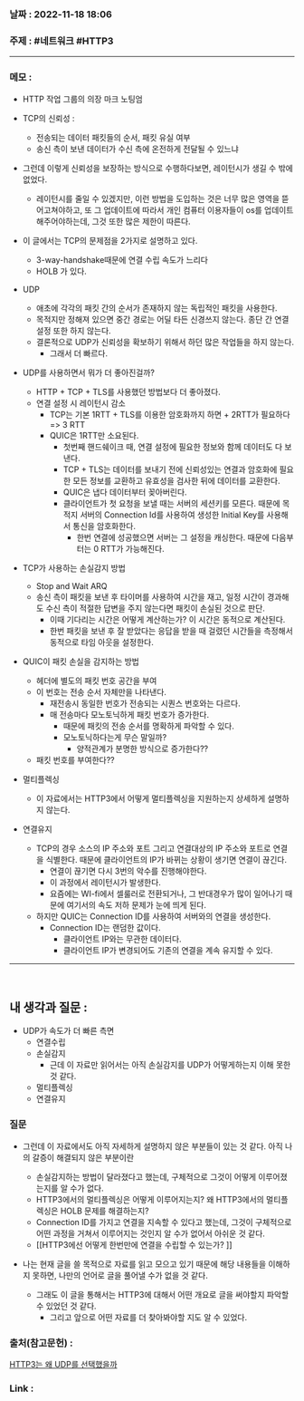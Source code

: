 ### 날짜 : 2022-11-18 18:06
### 주제 : #네트워크 #HTTP3 

---- 

### 메모 : 
- HTTP 작업 그룹의 의장 마크 노팅엄 

- TCP의 신뢰성 : 
	- 전송되는 데이터 패킷들의 순서, 패킷 유실 여부 
	- 송신 측이 보낸 데이터가 수신 측에 온전하게 전달될 수 있느냐 
- 그런데 이렇게 신뢰성을 보장하는 방식으로 수행하다보면, 레이턴시가 생길 수 밖에 없었다. 
	- 레이턴시를 줄일 수 있겠지만, 이런 방법을 도입하는 것은 너무 많은 영역을 뜯어고쳐야하고, 또 그 업데이트에 따라서 개인 컴퓨터 이용자들이 os를 업데이트해주어야하는데, 그것 또한 많은 제한이 따른다. 

- 이 글에서는 TCP의 문제점을 2가지로 설명하고 있다. 
	- 3-way-handshake때문에 연결 수립 속도가 느리다 
	- HOLB 가 있다. 

- UDP
	- 애초에 각각의 패킷 간의 순서가 존재하지 않는 독립적인 패킷을 사용한다. 
	- 목적지만 정해져 있으면 중간 경로는 어딜 타든 신경쓰지 않는다. 종단 간 연결 설정 또한 하지 않는다. 
	- 결론적으로 UDP가 신뢰성을 확보하기 위해서 하던 많은 작업들을 하지 않는다. 
		- 그래서 더 빠르다. 

- UDP를 사용하면서 뭐가 더 좋아진걸까? 
	- HTTP + TCP + TLS를 사용했던 방법보다 더 좋아졌다. 
	- 연결 설정 시 레이턴시 감소 
		- TCP는 기본 1RTT + TLS를 이용한 암호화까지 하면 + 2RTT가 필요하다 => 3 RTT 
		- QUIC은 1RTT만 소요된다. 
			- 첫번째 핸드쉐이크 때, 연결 설정에 필요한 정보와 함께 데이터도 다 보낸다. 
			- TCP + TLS는 데이터를 보내기 전에 신뢰성있는 연결과 암호화에 필요한 모든 정보를 교환하고 유효성을 검사한 뒤에 데이터를 교환한다. 
			- QUIC은 냅다 데이터부터 꽂아버린다. 
			- 클라이언트가 첫 요청을 보낼 때는 서버의 세션키를 모른다. 때문에 목적지 서버의 Connection Id를 사용하여 생성한 Initial Key를 사용해서 통신을 암호화한다. 
				- 한번 연결에 성공했으면 서버는 그 설정을 캐싱한다. 때문에 다음부터는 0 RTT가 가능해진다. 


- TCP가 사용하는 손실감지 방법 
	- Stop and Wait ARQ 
	- 송신 측이 패킷을 보낸 후 타이머를 사용하여 시간을 재고, 일정 시간이 경과해도 수신 측이 적절한 답변을 주지 않는다면 패킷이 손실된 것으로 판단. 
		- 이때 기다리는 시간은 어떻게 계산하는가? 이 시간은 동적으로 계산된다. 
		- 한번 패킷을 보낸 후 잘 받았다는 응답을 받을 때 걸렸던 시간들을 측정해서 동적으로 타임 아웃을 설정한다. 
- QUIC이 패킷 손실을 감지하는 방법 
	- 헤더에 별도의 패킷 번호 공간을 부여 
	- 이 번호는 전송 순서 자체만을 나타낸다. 
		- 재전송시 동일한 번호가 전송되는 시퀀스 번호와는 다르다. 
		- 매 전송마다 모노토닉하게 패킷 번호가 증가한다. 
			- 때문에 패킷의 전송 순서를 명확하게 파악할 수 있다. 
			- 모노토닉하다는게 무슨 말일까?
				- 양적관계가 분명한 방식으로 증가한다?? 
	- 패킷 번호를 부여한다?? 


- 멀티플렉싱 
	- 이 자료에서는 HTTP3에서 어떻게 멀티플렉싱을 지원하는지 상세하게 설명하지 않는다. 

- 연결유지 
	- TCP의 경우 소스의 IP 주소와 포트 그리고 연결대상의 IP 주소와 포트로 연결을 식별한다. 때문에 클라이언트의 IP가 바뀌는 상황이 생기면 연결이 끊긴다. 
		- 연결이 끊기면 다시 3번의 악수를 진행해야한다. 
		- 이 과정에서 레이턴시가 발생한다. 
		- 요즘에는 WI-fi에서 셀룰러로 전환되거나, 그 반대경우가 많이 일어나기 때문에 여기서의 속도 저하 문제가 눈에 띄게 된다. 
	- 하지만 QUIC는 Connection ID를 사용하여 서버와의 연결을 생성한다. 
		- Connection ID는 랜덤한 값이다. 
			- 클라이언트 IP와는 무관한 데이터다. 
			- 클라이언트 IP가 변경되어도 기존의 연결을 계속 유지할 수 있다. 


---

<br>

## 내 생각과 질문 : 
- UDP가 속도가 더 빠른 측면
	- 연결수립 
	- 손실감지 
		- 근데 이 자료만 읽어서는 아직 손실감지를 UDP가 어떻게하는지 이해 못한 것 같다. 
	- 멀티플렉싱 
	- 연결유지 

### 질문

- 그런데 이 자료에서도 아직 자세하게 설명하지 않은 부분들이 있는 것 같다. 아직 나의 갈증이 해결되지 않은 부분이란 
	- 손실감지하는 방법이 달라졌다고 했는데, 구체적으로 그것이 어떻게 이루어졌는지를 알 수가 없다. 
	- HTTP3에서의 멀티플렉싱은 어떻게 이루어지는지? 왜 HTTP3에서의 멀티플렉싱은 HOLB 문제를 해결하는지? 
	- Connection ID를 가지고 연결을 지속할 수 있다고 했는데, 그것이 구체적으로 어떤 과정을 거쳐서 이루어지는 것인지 알 수가 없어서 아쉬운 것 같다. 
	- [[HTTP3에선 어떻게 한번만에 연결을 수립할 수 있는가? ]]

- 나는 현재 글을 쓸 목적으로 자료를 읽고 모으고 있기 때문에 해당 내용들을 이해하지 못하면, 나만의 언어로 글을 풀어낼 수가 없을 것 같다. 
	- 그래도 이 글을 통해서는 HTTP3에 대해서 어떤 개요로 글을 써야할지 파악할 수 있었던 것 같다. 
		- 그리고 앞으로 어떤 자료를 더 찾아봐야할 지도 알 수 있었다. 




### 출처(참고문헌) : 
[HTTP3는 왜 UDP를 선택했을까](https://evan-moon.github.io/2019/10/08/what-is-http3/)


### Link : 
